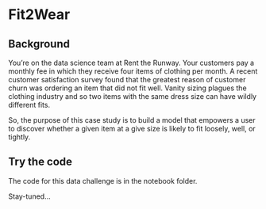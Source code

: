 # Fit2Wear

## Background
You’re on the data science team at Rent the Runway. Your customers pay a monthly fee in which they receive four items of clothing per month. A recent customer satisfaction survey found that the greatest reason of customer churn was ordering an item that did not fit well. Vanity sizing plagues the clothing industry and so two items with the same dress size can have wildly different fits.  

So, the purpose of this case study is to build a model that empowers a user to discover whether a given item at a give size is likely to fit loosely, well, or tightly.

## Try the code
The code for this data challenge is in the notebook folder.

Stay-tuned...
